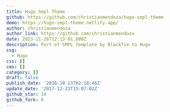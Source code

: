 ```yaml
---
title: Hugo Smpl Theme
github: https://github.com/christianmendoza/hugo-smpl-theme
demo: https://hugo-smpl-theme.netlify.app/
author: christianmendoza
author_link: https://github.com/christianmendoza
date: 2023-11-26T12:13:01.800Z
description: Port of SMPL template by BlackTie to Hugo
ssg:
  - Hugo
css: []
cms: []
category: []
draft: false
publish_date: '2016-10-13T02:18:46Z'
update_date: '2017-12-23T15:07:02Z'
github_star: 14
github_fork: 8
---
```

